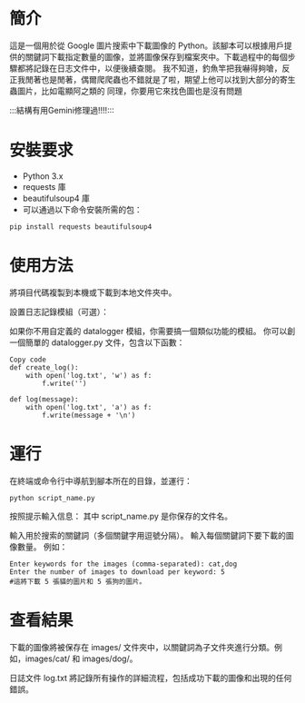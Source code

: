 # 簡介
這是一個用於從 Google 圖片搜索中下載圖像的 Python。該腳本可以根據用戶提供的關鍵詞下載指定數量的圖像，並將圖像保存到檔案夾中。下載過程中的每個步驟都將記錄在日志文件中，以便後續查閱。
我不知道，釣魚竿把我嚇得夠嗆，反正我閒著也是閒著，偶爾爬爬蟲也不錯就是了啦，期望上他可以找到大部分的寄生蟲圖片，比如電顯阿之類的
同理，你要用它來找色圖也是沒有問題

:::結構有用Gemini修理過!!!!:::

# 安裝要求

- Python 3.x
- requests 庫
- beautifulsoup4 庫
- 可以通過以下命令安裝所需的包：

```bash=
pip install requests beautifulsoup4
```

# 使用方法

將項目代碼複製到本機或下載到本地文件夾中。

設置日志記錄模組（可選）：

如果你不用自定義的 datalogger 模組，你需要搞一個類似功能的模組。
你可以創一個簡單的 datalogger.py 文件，包含以下函數：

```python=
Copy code
def create_log():
    with open('log.txt', 'w') as f:
        f.write('')

def log(message):
    with open('log.txt', 'a') as f:
        f.write(message + '\n')

```

# 運行
在終端或命令行中導航到腳本所在的目錄，並運行：

```
python script_name.py
```
按照提示輸入信息：
其中 script_name.py 是你保存的文件名。

輸入用於搜索的關鍵詞（多個關鍵字用逗號分隔）。
輸入每個關鍵詞下要下載的圖像數量。
例如：

```pytho=
Enter keywords for the images (comma-separated): cat,dog
Enter the number of images to download per keyword: 5
#這將下載 5 張貓的圖片和 5 張狗的圖片。
```

# 查看結果

下載的圖像將被保存在 images/ 文件夾中，以關鍵詞為子文件夾進行分類。例如，images/cat/ 和 images/dog/。

日誌文件 log.txt 將記錄所有操作的詳細流程，包括成功下載的圖像和出現的任何錯誤。

